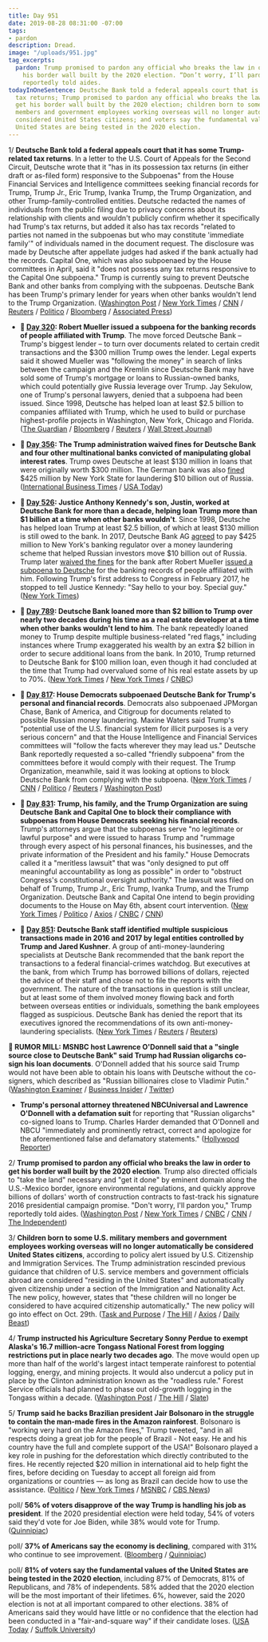 ```yaml
---
title: Day 951
date: 2019-08-28 08:31:00 -07:00
tags:
- pardon
description: Dread.
image: "/uploads/951.jpg"
tag_excerpts:
  pardon: Trump promised to pardon any official who breaks the law in order to get
    his border wall built by the 2020 election. “Don’t worry, I’ll pardon you,” Trump
    reportedly told aides.
todayInOneSentence: Deutsche Bank told a federal appeals court that is has some Trump-related
  tax returns; Trump promised to pardon any official who breaks the law in order to
  get his border wall built by the 2020 election; children born to some U.S. military
  members and government employees working overseas will no longer automatically be
  considered United States citizens; and voters say the fundamental values of the
  United States are being tested in the 2020 election.
---
```


1/ **Deutsche Bank told a federal appeals court that it has some Trump-related tax returns**. In a letter to the U.S. Court of Appeals for the Second Circuit, Deutsche wrote that it "has in its possession tax returns (in either draft or as-filed form) responsive to the Subpoenas" from the House Financial Services and Intelligence committees seeking financial records for Trump, Trump Jr., Eric Trump, Ivanka Trump, the Trump Organization, and other Trump-family-controlled entities. Deutsche redacted the names of individuals from the public filing due to privacy concerns about its relationship with clients and wouldn't publicly confirm whether it specifically had Trump's tax returns, but added it also has tax records "related to parties not named in the subpoenas but who may constitute 'immediate family'" of individuals named in the document request. The disclosure was made by Deutsche after appellate judges had asked if the bank actually had the records. Capital One, which was also subpoenaed by the House committees in April, said it "does not possess any tax returns responsive to the Capital One subpoena." Trump is currently suing to prevent Deutsche Bank and other banks from complying with the subpoenas. Deutsche Bank has been Trump's primary lender for years when other banks wouldn't lend to the Trump Organization. ([Washington Post](https://www.washingtonpost.com/local/legal-issues/trumps-bank-has-tax-records-congress-is-seeking-in-subpoenas-targeting-the-presidents-finances/2019/08/27/1f2533a4-c8f3-11e9-a4f3-c081a126de70_story.html) / [New York Times](https://www.nytimes.com/2019/08/27/business/trump-tax-returns-deutsche-bank.html) / [CNN](https://www.cnn.com/2019/08/27/politics/trump-taxes-capital-one-deutsche-bank/index.html) / [Reuters](https://www.reuters.com/article/us-usa-trump-banks-idUSKCN1VH2BE) / [Politico](https://www.politico.com/story/2019/08/27/deutsche-bank-trump-tax-returns-1476570) / [Bloomberg](https://www.bloomberg.com/news/articles/2019-08-27/deutsche-bank-says-it-has-tax-returns-in-response-to-subpoena) / [Associated Press](https://www.apnews.com/7e5107a81256421faa0934653f31d855))

* **📌 [Day 320](https://whatthefuckjusthappenedtoday.com/2017/12/05/day-320/#1-robert-mueller-issued-a-subpoena-f): Robert Mueller issued a subpoena for the banking records of people affiliated with Trump**. The move forced Deutsche Bank – Trump's biggest lender – to turn over documents related to certain credit transactions and the $300 million Trump owes the lender. Legal experts said it showed Mueller was "following the money" in search of links between the campaign and the Kremlin since Deutsche Bank may have sold some of Trump's mortgage or loans to Russian-owned banks, which could potentially give Russia leverage over Trump. Jay Sekulow, one of Trump's personal lawyers, denied that a subpoena had been issued. Since 1998, Deutsche has helped loan at least $2.5 billion to companies affiliated with Trump, which he used to build or purchase highest-profile projects in Washington, New York, Chicago and Florida. ([The Guardian](https://www.theguardian.com/us-news/2017/dec/05/donald-trump-bank-records-handed-over-robert-mueller) / [Bloomberg](https://www.bloomberg.com/news/articles/2017-12-05/deutsche-bank-is-said-to-have-received-subpoena-on-client-trump) / [Reuters](https://www.reuters.com/article/us-usa-trump-deutsche-bank/deutsche-bank-gets-subpoena-from-mueller-on-trump-accounts-source-idUSKBN1DZ0XN) / [Wall Street Journal](https://www.wsj.com/articles/trumps-deutsche-bank-records-subpoenaed-by-mueller-1512480154))

* **📌 [Day 356](https://whatthefuckjusthappenedtoday.com/2018/01/10/day-356/#6-the-trump-administration-waived-fi): The Trump administration waived fines for Deutsche Bank and four other multinational banks convicted of manipulating global interest rates**. Trump owes Deutsche at least $130 million in loans that were originally worth $300 million. The German bank was also [fined](https://whatthefuckjusthappenedtoday.com/2017/01/31/Day-12/) $425 million by New York State for laundering $10 billion out of Russia. ([International Business Times](http://www.ibtimes.com/political-capital/trump-administration-waives-punishment-convicted-banks-including-deutsche-which) / [USA Today](https://www.usatoday.com/story/news/politics/2018/01/10/convicted-bank-reprieves/1023062001/))

* **📌 [Day 526](https://whatthefuckjusthappenedtoday.com/2018/06/29/day-526/#4-justice-anthony-kennedys-son-justi): Justice Anthony Kennedy's son, Justin, worked at Deutsche Bank for more than a decade, helping loan Trump more than $1 billion at a time when other banks wouldn't**. Since 1998, Deutsche has helped loan Trump at least $2.5 billion, of which at least $130 million is still owed to the bank. In 2017, Deutsche Bank AG [agreed](https://whatthefuckjusthappenedtoday.com/2017/01/31/Day-12/#6-deutsche-bank-ag-agreed-to-pay-425) to pay $425 million to New York's banking regulator over a money laundering scheme that helped Russian investors move $10 billion out of Russia. Trump later [waived the fines](https://whatthefuckjusthappenedtoday.com/2018/01/10/day-356/#6-the-trump-administration-waived-fi) for the bank after Robert Mueller [issued a subpoena to Deutsche](https://whatthefuckjusthappenedtoday.com/2017/12/05/day-320/#1-robert-mueller-issued-a-subpoena-f) for the banking records of people affiliated with him. Following Trump's first address to Congress in February 2017, he stopped to tell Justice Kennedy: "Say hello to your boy. Special guy." ([New York Times](https://www.nytimes.com/2018/06/28/us/politics/trump-anthony-kennedy-retirement.html))

* **📌 [Day 789](https://whatthefuckjusthappenedtoday.com/2019/03/19/day-789/#2-deutsche-bank-loaned-more-than-2-b): Deutsche Bank loaned more than $2 billion to Trump over nearly two decades during his time as a real estate developer at a time when other banks wouldn't lend to him**. The bank repeatedly loaned money to Trump despite multiple business-related "red flags," including instances where Trump exaggerated his wealth by an extra $2 billion in order to secure additional loans from the bank. In 2010, Trump returned to Deutsche Bank for $100 million loan, even though it had concluded at the time that Trump had overvalued some of his real estate assets by up to 70%. ([New York Times](https://www.nytimes.com/2019/03/18/business/trump-deutsche-bank.html) / [New York Times](https://www.nytimes.com/2019/03/18/business/deutsche-bank-donald-trump.html) / [CNBC](https://www.cnbc.com/2019/03/19/deutsche-bank-loaned-2-billion-to-donald-trump-over-two-decades-nyt.html))

* **📌 [Day 817](https://whatthefuckjusthappenedtoday.com/2019/04/16/day-817/#1-house-democrats-subpoenaed-deutsch): House Democrats subpoenaed Deutsche Bank for Trump's personal and financial records**. Democrats also subpoenaed JPMorgan Chase, Bank of America, and Citigroup for documents related to possible Russian money laundering. Maxine Waters said Trump's "potential use of the U.S. financial system for illicit purposes is a very serious concern" and that the House Intelligence and Financial Services committees will "follow the facts wherever they may lead us." Deutsche Bank reportedly requested a so-called "friendly subpoena" from the committees before it would comply with their request. The Trump Organization, meanwhile, said it was looking at options to block Deutsche Bank from complying with the subpoena. ([New York Times](https://www.nytimes.com/2019/04/15/business/deutsche-bank-trump-finances-congress.html) / [CNN](https://www.cnn.com/2019/04/15/politics/deutsche-bank-subpoena/index.html) / [Politico](https://www.politico.com/story/2019/04/15/democrats-subpoena-deutsche-bank-1277199) / [Reuters](https://www.reuters.com/article/us-usa-trump-russia-banks-idUSKCN1RR2FW) / [Washington Post](https://www.washingtonpost.com/world/national-security/house-democrats-subpoena-deutsche-bank-other-financial-institutions-tied-to-trump/2019/04/15/00d0042e-5fee-11e9-9ff2-abc984dc9eec_story.html))

* **📌 [Day 831](https://whatthefuckjusthappenedtoday.com/2019/04/30/day-831/#4-trump-his-family-and-the-trump-org): Trump, his family, and the Trump Organization are suing Deutsche Bank and Capital One to block their compliance with subpoenas from House Democrats seeking his financial records**. Trump's attorneys argue that the subpoenas serve "no legitimate or lawful purpose" and were issued to harass Trump and "rummage through every aspect of his personal finances, his businesses, and the private information of the President and his family." House Democrats called it a "meritless lawsuit" that was "only designed to put off meaningful accountability as long as possible" in order to "obstruct Congress's constitutional oversight authority." The lawsuit was filed on behalf of Trump, Trump Jr., Eric Trump, Ivanka Trump, and the Trump Organization. Deutsche Bank and Capital One intend to begin providing documents to the House on May 6th, absent court intervention. ([New York Times](https://www.nytimes.com/2019/04/29/us/politics/trump-lawsuit-deutsche-bank.html) / [Politico](https://www.politico.com/story/2019/04/29/trump-sues-deutsche-bank-capitol-one-1292575) / [Axios](https://www.axios.com/trump-suing-deutsche-bank-over-congress-subpoena-b43659ce-dead-4a73-9e2f-9e7a7d34eb8a.html) / [CNBC](https://www.cnbc.com/2019/04/30/donald-trump-files-lawsuit-against-deutsche-bank-and-capital-one.html) / [CNN](https://www.cnn.com/2019/04/29/politics/trump-lawsuit-capital-one/index.html))

* **📌 [Day 851](https://whatthefuckjusthappenedtoday.com/2019/05/20/day-851/#1-deutsche-bank-staff-identified-mul): Deutsche Bank staff identified multiple suspicious transactions made in 2016 and 2017 by legal entities controlled by Trump and Jared Kushner**. A group of anti-money-laundering specialists at Deutsche Bank recommended that the bank report the transactions to a federal financial-crimes watchdog. But executives at the bank, from which Trump has borrowed billions of dollars, rejected the advice of their staff and chose not to file the reports with the government. The nature of the transactions in question is still unclear, but at least some of them involved money flowing back and forth between overseas entities or individuals, something the bank employees flagged as suspicious. Deutsche Bank has denied the report that its executives ignored the recommendations of its own anti-money-laundering specialists. ([New York Times](https://www.nytimes.com/2019/05/19/business/deutsche-bank-trump-kushner.html) / [Reuters](https://www.reuters.com/article/us-usa-trump-deutsche-bank-idUSKCN1SP0PB) / [Reuters](https://www.reuters.com/article/us-usa-trump-deutsche-bank-report-idUSKCN1SQ0F8))

**🚨 RUMOR MILL: MSNBC host Lawrence O'Donnell said that a "single source close to Deutsche Bank" said Trump had Russian oligarchs co-sign his loan documents**. O'Donnell added that his source said Trump would not have been able to obtain his loans with Deutsche without the co-signers, which described as "Russian billionaires close to Vladimir Putin." ([Washington Examiner](https://www.washingtonexaminer.com/news/lawrence-odonnell-source-says-russian-oligarchs-co-signed-trumps-deutsche-bank-loans) / [Business Insider](https://www.businessinsider.com/msnbc-host-claim-trump-deutsche-bank-loans-russians-2019-8) / [Twitter](https://twitter.com/lawrence/status/1166529030352510976?s=21))

* **Trump's personal attorney threatened NBCUniversal and Lawrence O'Donnell with a defamation suit** for reporting that "Russian oligarchs" co-signed loans to Trump. Charles Harder demanded that O'Donnell and NBCU "immediately and prominently retract, correct and apologize for the aforementioned false and defamatory statements." ([Hollywood Reporter](https://www.hollywoodreporter.com/thr-esq/donald-trump-sends-legal-demand-comment-msnbcs-lawrence-o-donnell-1235171))

2/ **Trump promised to pardon any official who breaks the law in order to get his border wall built by the 2020 election**. Trump also directed officials to "take the land" necessary and "get it done" by eminent domain along the U.S.-Mexico border, ignore environmental regulations, and quickly approve billions of dollars' worth of construction contracts to fast-track his signature 2016 presidential campaign promise. "Don't worry, I'll pardon you," Trump reportedly told aides. ([Washington Post](https://www.washingtonpost.com/immigration/take-the-land-president-trump-wants-a-border-wall-he-wants-it-black-and-he-wants-it-by-election-day/2019/08/27/37b80018-c821-11e9-a4f3-c081a126de70_story.html?noredirect=on) / [New York Times](https://www.nytimes.com/2019/08/28/us/politics/trump-border-wall.html) / [CNBC](https://www.cnbc.com/2019/08/28/trump-promised-pardons-to-get-border-wall-built-before-election-report.html) / [CNN](https://www.cnn.com/2019/08/28/politics/trump-border-wall-election-day/) / [The Independent](https://www.independent.co.uk/news/world/americas/us-politics/trump-news-live-tweets-today-tax-returns-deutsche-bank-mexico-wall-storm-dorian-a9081566.html#post-1172287259))

3/ **Children born to some U.S. military members and government employees working overseas will no longer automatically be considered United States citizens**, according to policy alert issued by U.S. Citizenship and Immigration Services. The Trump administration rescinded previous guidance that children of U.S. service members and government officials abroad are considered "residing in the United States" and automatically given citizenship under a section of the Immigration and Nationality Act. The new policy, however, states that "these children will no longer be considered to have acquired citizenship automatically." The new policy will go into effect on Oct. 29th. ([Task and Purpose](https://taskandpurpose.com/military-children-born-abroad-citizenship) / [The Hill](https://thehill.com/homenews/administration/459190-trump-officials-say-children-of-us-service-members-overseas-will-not) / [Axios](https://www.axios.com/citizenship-immigration-trump-uscis-dhs-1ccec980-190a-405f-97cd-70b4eacc8481.html) / [Daily Beast](https://www.thedailybeast.com/trump-admin-wants-to-limit-us-citizenship-for-kids-born-abroad-6))

4/ **Trump instructed his Agriculture Secretary Sonny Perdue to exempt Alaska's 16.7 million-acre Tongass National Forest from logging restrictions put in place nearly two decades ago**. The move would open up more than half of the world's largest intact temperate rainforest to potential logging, energy, and mining projects. It would also undercut a policy put in place by the Clinton administration known as the "roadless rule." Forest Service officials had planned to phase out old-growth logging in the Tongass within a decade. ([Washington Post](https://www.washingtonpost.com/climate-environment/trump-pushes-to-allow-new-logging-in-alaskas-tongass-national-forest/2019/08/27/b4ca78d6-c832-11e9-be05-f76ac4ec618c_story.html) / [The Hill](https://thehill.com/policy/energy-environment/459070-trump-moves-to-permit-new-logging-in-alaskas-tongass-national) / [Slate](https://slate.com/news-and-politics/2019/08/trump-open-alaskas-tongass-national-forest-worlds-largest-remaining-temperate-rainforest-logging-mining.html))

5/ **Trump said he backs Brazilian president Jair Bolsonaro in the struggle to contain the man-made fires in the Amazon rainforest**. Bolsonaro is "working very hard on the Amazon fires," Trump tweeted, "and in all respects doing a great job for the people of Brazil - Not easy. He and his country have the full and complete support of the USA!" Bolsonaro played a key role in pushing for the deforestation which directly contributed to the fires. He recently rejected $20 million in international aid to help fight the fires, before deciding on Tuesday to accept all foreign aid from organizations or countries — as long as Brazil can decide how to use the assistance. ([Politico](https://www.politico.com/story/2019/08/27/president-trump-twitter-brazil-jair-bolsonaro-amazon-rainforest-wildfires-1476072) / [New York Times](https://www.nytimes.com/2019/08/27/world/americas/brazil-amazon-aid.html) / [MSNBC](https://www.msnbc.com/all-in/watch/fires-in-amazon-rainforest-are-rooted-in-deforestation-pushed-by-brazil-s-president-jair-bolsonaro-67217989604) / [CBS News](https://www.cbsnews.com/news/amazon-wildfires-brazil-spurns-20-million-aid-offer-from-g-7-nations-today-2019-08-27/))

poll/ **56% of voters disapprove of the way Trump is handling his job as president**. If the 2020 presidential election were held today, 54% of voters said they'd vote for Joe Biden, while 38% would vote for Trump. ([Quinnipiac](https://poll.qu.edu/national/release-detail?ReleaseID=3638))

poll/ **37% of Americans say the economy is declining**, compared with 31% who continue to see improvement. ([Bloomberg](https://www.bloomberg.com/news/articles/2019-08-28/trump-increasingly-blamed-by-voters-for-declining-economy?srnd=politics-vp) / [Quinnipiac](https://poll.qu.edu/national/release-detail?ReleaseID=3638))

poll/ **81% of voters say the fundamental values of the United States are being tested in the 2020 election**, including 87% of Democrats, 81% of Republicans, and 78% of independents. 58% added that the 2020 election will be the most important of their lifetimes. 6%, however, said the 2020 election is not at all important compared to other elections. 38% of Americans said they would have little or no confidence that the election had been conducted in a "fair-and-square way" if their candidate loses. ([USA Today](https://www.usatoday.com/story/news/politics/elections/2019/08/28/2020-biden-leads-democrats-voters-dread-election/2120726001/) / [Suffolk University](https://www.suffolk.edu/news-features/news/2019/08/27/20/55/poll-warren-running-2nd-to-biden-who-continues-to-dominate))